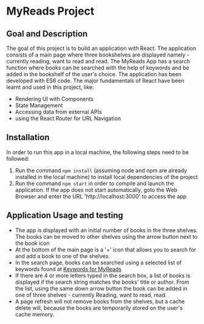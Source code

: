 # MyReads Project

## Goal and Description
The goal of this project is to build an application with React. The application consists of a main page where three bookshelves are displayed namely - currently reading, want to read and read. The MyReads App has a search function where books can be searched with the help of keywords and be added in the bookshelf of the user's choice. The application has been developed with ES6 code. The major fundamentals of React have been learnt and used in this project, like:
- Rendering UI with Components
- State Management
- Accessing data from external APIs
- using the React Router for URL Navigation

## Installation
In order to run this app in a local machine, the following steps need to be followed:
1. Run the command `npm install` (assuming node and npm are already installed in the local machine) to install local dependencies of the project
2. Run the command `npm start` in order to compile and launch the application. If the app does not start automatically, goto the Web Browser and enter the URL 'http://localhost:3000' to access the app

## Application Usage and testing
- The app is displayed with an initial number of books in the three shelves. The books can be moved to other shelves using the arrow button next to the book icon
- At the bottom of the main page is a '+' icon that allows you to search for and add a book to one of the shelves.
- In the search page, books can be searched using a selected list of keywords found at [Keywords for MyReads](https://github.com/udacity/reactnd-project-myreads-starter/blob/master/SEARCH_TERMS.md)
- If there are 4 or more letters typed in the search box, a list of books is displayed if the search string matches the books' title or author. From the list, using the same down arrow button the book can be added in one of three shelves - currently Reading, want to read, read.
- A page refresh will not remove books from the shelves, but a cache delete will, because the books are temporarily stored on the user's cache memory.

